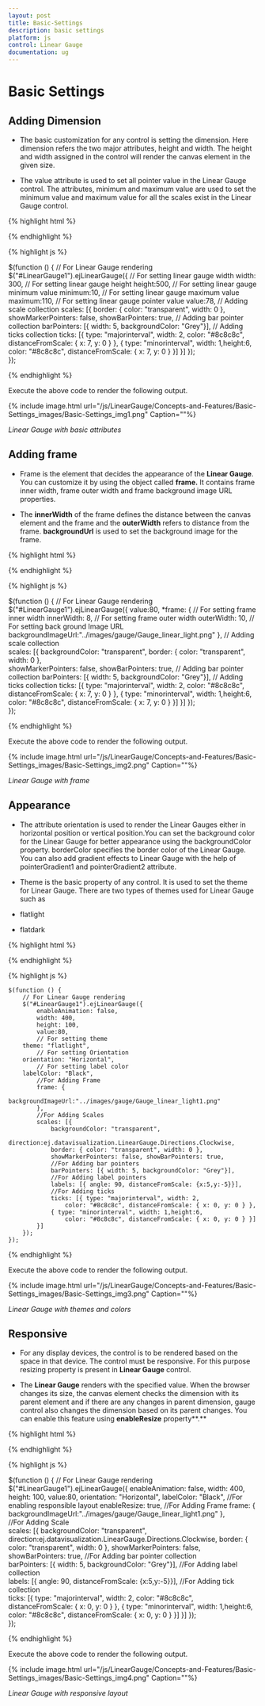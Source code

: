 ```yaml
---
layout: post
title: Basic-Settings
description: basic settings
platform: js
control: Linear Gauge
documentation: ug
---
```


# Basic Settings

## Adding Dimension

* The basic customization for any control is setting the dimension. Here dimension refers the two major attributes, height and width. The height and width assigned in the control will render the canvas element in the given size. 

* The value attribute is used to set all pointer value in the Linear Gauge control. The attributes, minimum and maximum value are used to set the minimum value and maximum value for all the scales exist in the Linear Gauge control.


{% highlight html %}

<div id="LinearGauge1"></div>

{% endhighlight %}

{% highlight js %}

  $(function () {
        // For Linear Gauge rendering
        $("#LinearGauge1").ejLinearGauge({
            // For setting linear gauge width
        width: 300,
            // For setting linear gauge height
        height:500,
            // For setting linear gauge minimum value
        minimum:10,
            // For setting linear gauge maximum value
        maximum:110,
            // For setting linear gauge pointer value
        value:78,
            // Adding scale collection
            scales: [{
                border: { color: "transparent", width: 0 },
                showMarkerPointers: false, showBarPointers: true,
                // Adding bar pointer collection
                barPointers: [{ width: 5, backgroundColor: "Grey"}],
                // Adding ticks collection
                ticks: [{ type: "majorinterval", width: 2, 
                    color: "#8c8c8c", distanceFromScale: { x: 7, y: 0 } },
                { type: "minorinterval", width: 1,height:6, 
                    color: "#8c8c8c", distanceFromScale: { x: 7, y: 0 } }]
            }]
        });       
    });


{% endhighlight %}



Execute the above code to render the following output.



{% include image.html url="/js/LinearGauge/Concepts-and-Features/Basic-Settings_images/Basic-Settings_img1.png" Caption=""%}

_Linear Gauge with basic attributes_

## Adding frame

* Frame is the element that decides the appearance of the **Linear Gauge**. You can customize it by using the object called **frame.** It contains frame inner width, frame outer width and frame background image URL properties. 

* The **innerWidth** of the frame defines the distance between the canvas element and the frame and the **outerWidth** refers to distance from the frame. **backgroundUrl** is used to set the background image for the frame.


{% highlight html %}

<div id="LinearGauge1"></div>

{% endhighlight %}

{% highlight js %}

  $(function () {
        // For Linear Gauge rendering
        $("#LinearGauge1").ejLinearGauge({
            value:80,
        *frame: { 
            // For setting frame inner width
        innerWidth: 8,
            // For setting frame outer width
        outerWidth: 10,
            // For setting back ground Image URL
        backgroundImageUrl:"../images/gauge/Gauge_linear_light.png"
          },
            // Adding scale collection               
            scales: [{
                backgroundColor: "transparent",
                border: { color: "transparent", width: 0 },              
                showMarkerPointers: false, showBarPointers: true,
                // Adding bar pointer collection
                barPointers: [{ width: 5, backgroundColor: "Grey"}],
                // Adding ticks collection
                ticks: [{ type: "majorinterval", width: 2, 
                    color: "#8c8c8c", distanceFromScale: { x: 7, y: 0 } },
                { type: "minorinterval", width: 1,height:6, 
                    color: "#8c8c8c", distanceFromScale: { x: 7, y: 0 } }]
            }]
        });       
    });


{% endhighlight %}



Execute the above code to render the following output.



{% include image.html url="/js/LinearGauge/Concepts-and-Features/Basic-Settings_images/Basic-Settings_img2.png" Caption=""%}

_Linear Gauge with frame_

## Appearance

* The attribute orientation is used to render the Linear Gauges either in horizontal position or vertical position.You can set the background color for the Linear Gauge for better appearance using the backgroundColor property. borderColor specifies the border color of the Linear Gauge. You can also add gradient effects to Linear Gauge with the help of pointerGradient1 and pointerGradient2 attribute.

* Theme is the basic property of any control. It is used to set the theme for Linear Gauge. There are two types of themes used for Linear Gauge such as

* flatlight

* flatdark


{% highlight html %}

<div id="LinearGauge1"></div>

{% endhighlight %}

{% highlight js %}

 
    $(function () {
        // For Linear Gauge rendering
        $("#LinearGauge1").ejLinearGauge({
            enableAnimation: false,
            width: 400,
            height: 100,
            value:80,
            // For setting theme
        theme: "flatlight",
            // For setting Orientation
        orientation: "Horizontal",
            // For setting label color
        labelColor: "Black",
            //For Adding Frame
            frame: { 
                backgroundImageUrl:"../images/gauge/Gauge_linear_light1.png"
            },  
            //For Adding Scales              
            scales: [{
                backgroundColor: "transparent",
                direction:ej.datavisualization.LinearGauge.Directions.Clockwise,
                border: { color: "transparent", width: 0 },
                showMarkerPointers: false, showBarPointers: true,
                //For Adding bar pointers
                barPointers: [{ width: 5, backgroundColor: "Grey"}],
                //For Adding label pointers
                labels: [{ angle: 90, distanceFromScale: {x:5,y:-5}}],
                //For Adding ticks
                ticks: [{ type: "majorinterval", width: 2, 
                    color: "#8c8c8c", distanceFromScale: { x: 0, y: 0 } },
                { type: "minorinterval", width: 1,height:6, 
                    color: "#8c8c8c", distanceFromScale: { x: 0, y: 0 } }]
            }]
        });       
    });


{% endhighlight %}



Execute the above code to render the following output.

{% include image.html url="/js/LinearGauge/Concepts-and-Features/Basic-Settings_images/Basic-Settings_img3.png" Caption=""%}

_Linear Gauge with themes and colors_

## Responsive 

* For any display devices, the control is to be rendered based on the space in that device. The control must be responsive. For this purpose resizing property is present in **Linear Gauge** control. 

* The **Linear Gauge** renders with the specified value. When the browser changes its size, the canvas element checks the dimension with its parent element and if there are any changes in parent dimension, gauge control also changes the dimension based on its parent changes. You can enable this feature using **enableResize** property**.**


{% highlight html %}

<div id="LinearGauge1"></div>

{% endhighlight %}

{% highlight js %}

  $(function () {
        // For Linear Gauge rendering
        $("#LinearGauge1").ejLinearGauge({
            enableAnimation: false,
            width: 400,
            height: 100,
            value:80,
        orientation: "Horizontal",
            labelColor: "Black",
            //For enabling responsible layout
        enableResize: true,
            //For Adding Frame
            frame: {              backgroundImageUrl:"../images/gauge/Gauge_linear_light1.png"
            },   
            //For Adding Scale             
            scales: [{
                backgroundColor: "transparent",
                direction:ej.datavisualization.LinearGauge.Directions.Clockwise,
                border: { color: "transparent", width: 0 },
                showMarkerPointers: false, showBarPointers: true,
                //For Adding bar pointer collection             
                barPointers: [{ width: 5, backgroundColor: "Grey"}],
                //For Adding label collection             
                labels: [{ angle: 90, distanceFromScale: {x:5,y:-5}}],
                //For Adding tick collection             
                ticks: [{ type: "majorinterval", width: 2, 
                    color: "#8c8c8c", distanceFromScale: { x: 0, y: 0 } },
               { type: "minorinterval", width: 1,height:6, 
                   color: "#8c8c8c", distanceFromScale: { x: 0, y: 0 } }]
            }]
        });       
    });


{% endhighlight %}



Execute the above code to render the following output.


{% include image.html url="/js/LinearGauge/Concepts-and-Features/Basic-Settings_images/Basic-Settings_img4.png" Caption=""%}

_Linear Gauge with responsive layout_

